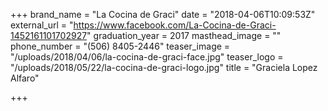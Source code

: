 +++
brand_name = "La Cocina de Graci"
date = "2018-04-06T10:09:53Z"
external_url = "https://www.facebook.com/La-Cocina-de-Graci-1452161101702927"
graduation_year = 2017
masthead_image = ""
phone_number = "(506) 8405-2446"
teaser_image = "/uploads/2018/04/06/la-cocina-de-graci-face.jpg"
teaser_logo = "/uploads/2018/05/22/la-cocina-de-graci-logo.jpg"
title = "Graciela Lopez Alfaro"

+++
